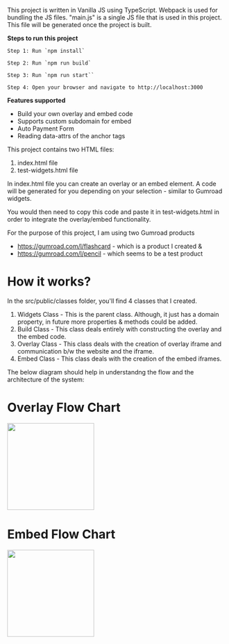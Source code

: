 This project is written in Vanilla JS using TypeScript. Webpack is used for bundling the JS files. "main.js" is a single JS file that is used in this project. This file will be generated once the project is built.

**Steps to run this project**
```
Step 1: Run `npm install`

Step 2: Run `npm run build`

Step 3: Run `npm run start``
    
Step 4: Open your browser and navigate to http://localhost:3000
```

**Features supported**
- Build your own overlay and embed code
- Supports custom subdomain for embed
- Auto Payment Form
- Reading data-attrs of the anchor tags


This project contains two HTML files: 
1. index.html file
2. test-widgets.html file

In index.html file you can create an overlay or an embed element. A code will be generated for you depending on your selection - similar to Gumroad widgets. 

You would then need to copy this code and paste it in test-widgets.html in order to integrate the overlay/embed functionality.

For the purpose of this project, I am using two Gumroad products 
- https://gumroad.com/l/flashcard - which is a product I created &
- https://gumroad.com/l/pencil - which seems to be a test product


<h1> How it works? </h1>

In the src/public/classes folder, you'll find 4 classes that I created.

1. Widgets Class - This is the parent class. Although, it just has a domain property, in future more properties & methods  could be added.
2. Build Class - This class deals entirely with constructing the overlay and the embed code.
3. Overlay Class - This class deals with the creation of overlay iframe and communication b/w the website and the iframe.
4. Embed Class - This class deals with the creation of the embed iframes.

The below diagram should help in understandng the flow and the architecture of the system:

# Overlay Flow Chart
<img width="200" height="auto" src="assets/images/Overlay_Flowchart.png">

# Embed Flow Chart
<img width="200" height="auto" src="assets/images/Embed_Flowchart.png">

